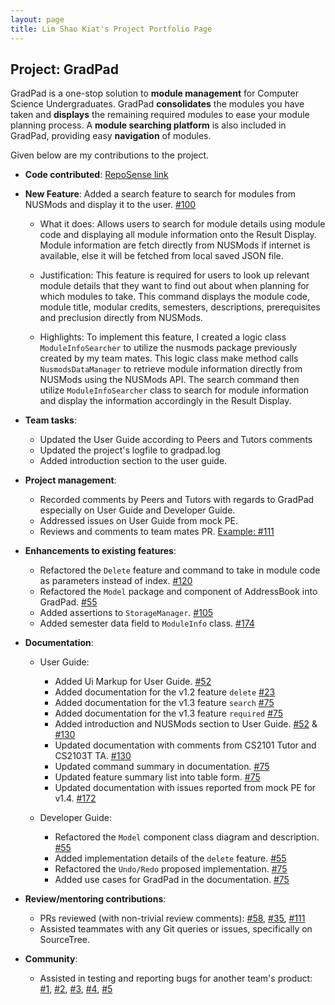 ```yaml
---
layout: page
title: Lim Shao Kiat's Project Portfolio Page
---
```


## Project: GradPad

GradPad is a one-stop solution to **module management** for Computer Science Undergraduates.
GradPad **consolidates** the modules you have taken and **displays** the remaining required modules to
ease your module planning process. A **module searching platform** is also included in GradPad, providing easy
**navigation** of modules.

Given below are my contributions to the project.

* **Code contributed**: [RepoSense link](https://nus-cs2103-ay2021s1.github.io/tp-dashboard/#breakdown=true&search=shaokiat&sort=groupTitle&sortWithin=title&since=2020-08-14&timeframe=commit&mergegroup=&groupSelect=groupByRepos&checkedFileTypes=docs~functional-code~test-code~other&tabOpen=true&tabType=zoom&zA=shaokiat&zR=AY2021S1-CS2103T-T09-1%2Ftp%5Bmaster%5D&zACS=239.02341137123747&zS=2020-08-14&zFS=t09&zU=2020-11-05&zMG=false&zFTF=commit&zFGS=groupByRepos&zFR=false)
* **New Feature**: Added a search feature to search for modules from NUSMods and display it to the user. [\#100](https://github.com/AY2021S1-CS2103T-T09-1/tp/pull/100)
  * What it does: Allows users to search for module details using module code and displaying all module information
    onto the Result Display. Module information are fetch directly from NUSMods if internet is available, else it will 
    be fetched from local saved JSON file.
  
  * Justification: This feature is required for users to look up relevant module details that they want to find out
   about when planning for which modules to take. This command displays the module code, module title, modular credits,
   semesters, descriptions, prerequisites and preclusion directly from NUSMods. 
  
  * Highlights: To implement this feature, I created a logic class `ModuleInfoSearcher` to utilize the nusmods package
   previously created by my team mates. This logic class make method calls `NusmodsDataManager` to retrieve module 
   information directly from NUSMods using the NUSMods API. The search command then utilize `ModuleInfoSearcher` class
   to search for module information and display the information accordingly in the Result Display.

* **Team tasks**:
  * Updated the User Guide according to Peers and Tutors comments
  * Updated the project's logfile to gradpad.log
  * Added introduction section to the user guide.
  
* **Project management**:
  * Recorded comments by Peers and Tutors with regards to GradPad especially on User Guide and Developer Guide.
  * Addressed issues on User Guide from mock PE.
  * Reviews and comments to team mates PR. [Example: \#111](https://github.com/AY2021S1-CS2103T-T09-1/tp/pull/111)

* **Enhancements to existing features**:
  * Refactored the `Delete` feature and command to take in module code as parameters instead of index. [\#120](https://github.com/AY2021S1-CS2103T-T09-1/tp/pull/120)
  * Refactored the `Model` package and component of AddressBook into GradPad. [\#55](https://github.com/AY2021S1-CS2103T-T09-1/tp/pull/55)
  * Added assertions to `StorageManager`. [\#105](https://github.com/AY2021S1-CS2103T-T09-1/tp/pull/105)
  * Added semester data field to `ModuleInfo` class. [\#174](https://github.com/AY2021S1-CS2103T-T09-1/tp/pull/174)

* **Documentation**:
  * User Guide:
    * Added Ui Markup for User Guide. [\#52](https://github.com/AY2021S1-CS2103T-T09-1/tp/pull/52)
    * Added documentation for the v1.2 feature `delete` [\#23](https://github.com/AY2021S1-CS2103T-T09-1/tp/pull/23)
    * Added documentation for the v1.3 feature `search` [\#75](https://github.com/AY2021S1-CS2103T-T09-1/tp/pull/75)
    * Added documentation for the v1.3 feature `required` [\#75](https://github.com/AY2021S1-CS2103T-T09-1/tp/pull/75)
    * Added introduction and NUSMods section to User Guide. [\#52](https://github.com/AY2021S1-CS2103T-T09-1/tp/pull/52) & [\#130](https://github.com/AY2021S1-CS2103T-T09-1/tp/pull/130)
    * Updated documentation with comments from CS2101 Tutor and CS2103T TA. [\#130](https://github.com/AY2021S1-CS2103T-T09-1/tp/pull/130)
    * Updated command summary in documentation. [\#75](https://github.com/AY2021S1-CS2103T-T09-1/tp/pull/75)
    * Updated feature summary list into table form. [\#75](https://github.com/AY2021S1-CS2103T-T09-1/tp/pull/75)
    * Updated documentation with issues reported from mock PE for v1.4. [\#172](https://github.com/AY2021S1-CS2103T-T09-1/tp/pull/172)
   
  * Developer Guide:
    * Refactored the `Model` component class diagram and description. [\#55](https://github.com/AY2021S1-CS2103T-T09-1/tp/pull/55)
    * Added implementation details of the `delete` feature. [\#55](https://github.com/AY2021S1-CS2103T-T09-1/tp/pull/55)
    * Refactored the `Undo/Redo` proposed implementation. [\#75](https://github.com/AY2021S1-CS2103T-T09-1/tp/pull/75)
    * Added use cases for GradPad in the documentation. [\#75](https://github.com/AY2021S1-CS2103T-T09-1/tp/pull/75)

* **Review/mentoring contributions**:
  * PRs reviewed (with non-trivial review comments): [\#58](https://github.com/AY2021S1-CS2103T-T09-1/tp/pull/58), 
  [\#35](https://github.com/AY2021S1-CS2103T-T09-1/tp/pull/35), 
  [\#111](https://github.com/AY2021S1-CS2103T-T09-1/tp/pull/111)
  * Assisted teammates with any Git queries or issues, specifically on SourceTree.
  
* **Community**:
  * Assisted in testing and reporting bugs for another team's product:
  [\#1](https://github.com/shaokiat/ped/issues/1),
  [\#2](https://github.com/shaokiat/ped/issues/2),
  [\#3](https://github.com/shaokiat/ped/issues/3),
  [\#4](https://github.com/shaokiat/ped/issues/4),
  [\#5](https://github.com/shaokiat/ped/issues/5)
